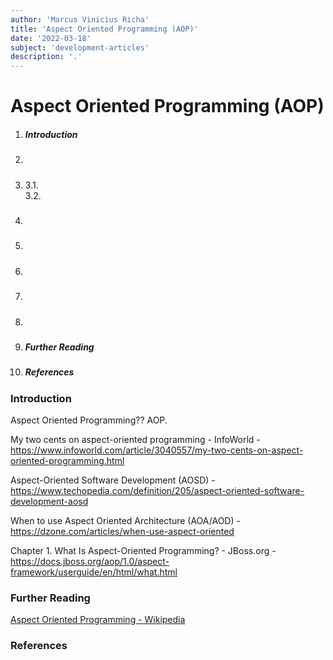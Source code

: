 ```yaml
---
author: 'Marcus Vinicius Richa'
title: 'Aspect Oriented Programming (AOP)'
date: '2022-03-18'
subject: 'development-articles'
description: '.'
---
```


# Aspect Oriented Programming (AOP)

1. ##### Introduction
2. ##### 
3. #####  
	3.1.	
	3.2.
4. ##### 
5. ##### 
6. ##### 
7. #####  
8. ##### 
9. ##### Further Reading
10. ##### References

### Introduction
 











Aspect Oriented Programming?? AOP. 

My two cents on aspect-oriented programming - InfoWorld - https://www.infoworld.com/article/3040557/my-two-cents-on-aspect-oriented-programming.html

Aspect-Oriented Software Development (AOSD) - https://www.techopedia.com/definition/205/aspect-oriented-software-development-aosd

When to use Aspect Oriented Architecture (AOA/AOD) - https://dzone.com/articles/when-use-aspect-oriented

Chapter 1. What Is Aspect-Oriented Programming? - JBoss.org - https://docs.jboss.org/aop/1.0/aspect-framework/userguide/en/html/what.html



### Further Reading

[Aspect Oriented Programming - Wikipedia](https://en.wikipedia.org/wiki/Aspect-oriented_programming)


### References

[]()

